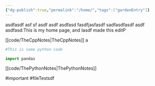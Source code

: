 ```yaml
---
{"dg-publish":true,"permalink":"/home/","tags":["gardenEntry"]}
---
```


asdfasdf asf sf asdf asdf asdfasd fasdfjasfasdf sadfasdfasdf asdf asdfasd:This is my home page, and Iasdf made this editP

[[code/TheCppNotes\|TheCppNotes]]                 a

```python
#This is some python code

import pandas
```
[[code/ThePythonNotes\|ThePythonNotes]]

#important
#fileTestsdf
